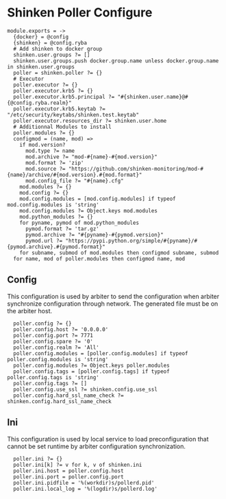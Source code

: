 
# Shinken Poller Configure

    module.exports = ->
      {docker} = @config
      {shinken} = @config.ryba
      # Add shinken to docker group
      shinken.user.groups ?= []
      shinken.user.groups.push docker.group.name unless docker.group.name in shinken.user.groups
      poller = shinken.poller ?= {}
      # Executor
      poller.executor ?= {}
      poller.executor.krb5 ?= {}
      poller.executor.krb5.principal ?= "#{shinken.user.name}@#{@config.ryba.realm}"
      poller.executor.krb5.keytab ?= "/etc/security/keytabs/shinken.test.keytab"
      poller.executor.resources_dir ?= shinken.user.home
      # Additionnal Modules to install
      poller.modules ?= {}
      configmod = (name, mod) =>
        if mod.version?
          mod.type ?= name
          mod.archive ?= "mod-#{name}-#{mod.version}"
          mod.format ?= 'zip'
          mod.source ?= "https://github.com/shinken-monitoring/mod-#{name}/archive/#{mod.version}.#{mod.format}"
          mod.config_file ?= "#{name}.cfg"
        mod.modules ?= {}
        mod.config ?= {}
        mod.config.modules = [mod.config.modules] if typeof mod.config.modules is 'string'
        mod.config.modules ?= Object.keys mod.modules
        mod.python_modules ?= {}
        for pyname, pymod of mod.python_modules
          pymod.format ?= 'tar.gz'
          pymod.archive ?= "#{pyname}-#{pymod.version}"
          pymod.url ?= "https://pypi.python.org/simple/#{pyname}/#{pymod.archive}.#{pymod.format}"
        for subname, submod of mod.modules then configmod subname, submod
      for name, mod of poller.modules then configmod name, mod

## Config

This configuration is used by arbiter to send the configuration when arbiter
synchronize configuration through network. The generated file must be on the
arbiter host.

      poller.config ?= {}
      poller.config.host ?= '0.0.0.0'
      poller.config.port ?= 7771
      poller.config.spare ?= '0'
      poller.config.realm ?= 'All'
      poller.config.modules = [poller.config.modules] if typeof poller.config.modules is 'string'
      poller.config.modules ?= Object.keys poller.modules
      poller.config.tags = [poller.config.tags] if typeof poller.config.tags is 'string'
      poller.config.tags ?= []
      poller.config.use_ssl ?= shinken.config.use_ssl
      poller.config.hard_ssl_name_check ?= shinken.config.hard_ssl_name_check

## Ini

This configuration is used by local service to load preconfiguration that cannot
be set runtime by arbiter configuration synchronization.

      poller.ini ?= {}
      poller.ini[k] ?= v for k, v of shinken.ini
      poller.ini.host = poller.config.host
      poller.ini.port = poller.config.port
      poller.ini.pidfile = '%(workdir)s/pollerd.pid'
      poller.ini.local_log = '%(logdir)s/pollerd.log'
